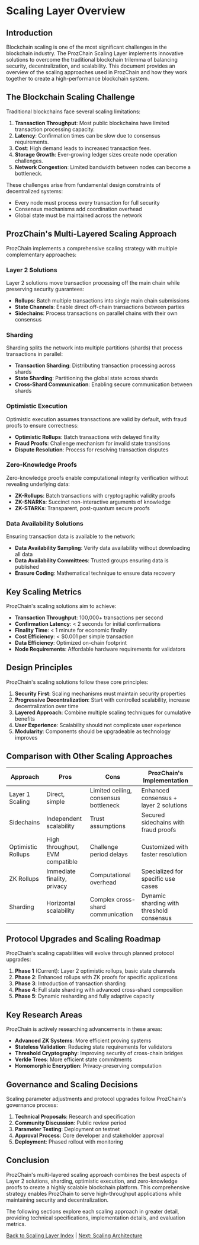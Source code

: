 # Scaling Layer Overview

## Introduction

Blockchain scaling is one of the most significant challenges in the blockchain industry. The ProzChain Scaling Layer implements innovative solutions to overcome the traditional blockchain trilemma of balancing security, decentralization, and scalability. This document provides an overview of the scaling approaches used in ProzChain and how they work together to create a high-performance blockchain system.

## The Blockchain Scaling Challenge

Traditional blockchains face several scaling limitations:

1. **Transaction Throughput**: Most public blockchains have limited transaction processing capacity.
2. **Latency**: Confirmation times can be slow due to consensus requirements.
3. **Cost**: High demand leads to increased transaction fees.
4. **Storage Growth**: Ever-growing ledger sizes create node operation challenges.
5. **Network Congestion**: Limited bandwidth between nodes can become a bottleneck.

These challenges arise from fundamental design constraints of decentralized systems:

- Every node must process every transaction for full security
- Consensus mechanisms add coordination overhead
- Global state must be maintained across the network

## ProzChain's Multi-Layered Scaling Approach

ProzChain implements a comprehensive scaling strategy with multiple complementary approaches:

### Layer 2 Solutions

Layer 2 solutions move transaction processing off the main chain while preserving security guarantees:

- **Rollups**: Batch multiple transactions into single main chain submissions
- **State Channels**: Enable direct off-chain transactions between parties
- **Sidechains**: Process transactions on parallel chains with their own consensus

### Sharding

Sharding splits the network into multiple partitions (shards) that process transactions in parallel:

- **Transaction Sharding**: Distributing transaction processing across shards
- **State Sharding**: Partitioning the global state across shards
- **Cross-Shard Communication**: Enabling secure communication between shards

### Optimistic Execution

Optimistic execution assumes transactions are valid by default, with fraud proofs to ensure correctness:

- **Optimistic Rollups**: Batch transactions with delayed finality
- **Fraud Proofs**: Challenge mechanism for invalid state transitions
- **Dispute Resolution**: Process for resolving transaction disputes

### Zero-Knowledge Proofs

Zero-knowledge proofs enable computational integrity verification without revealing underlying data:

- **ZK-Rollups**: Batch transactions with cryptographic validity proofs
- **ZK-SNARKs**: Succinct non-interactive arguments of knowledge
- **ZK-STARKs**: Transparent, post-quantum secure proofs

### Data Availability Solutions

Ensuring transaction data is available to the network:

- **Data Availability Sampling**: Verify data availability without downloading all data
- **Data Availability Committees**: Trusted groups ensuring data is published
- **Erasure Coding**: Mathematical technique to ensure data recovery

## Key Scaling Metrics

ProzChain's scaling solutions aim to achieve:

- **Transaction Throughput**: 100,000+ transactions per second
- **Confirmation Latency**: < 2 seconds for initial confirmations
- **Finality Time**: < 1 minute for economic finality
- **Cost Efficiency**: < $0.001 per simple transaction
- **Data Efficiency**: Optimized on-chain footprint
- **Node Requirements**: Affordable hardware requirements for validators

## Design Principles

ProzChain's scaling solutions follow these core principles:

1. **Security First**: Scaling mechanisms must maintain security properties
2. **Progressive Decentralization**: Start with controlled scalability, increase decentralization over time
3. **Layered Approach**: Combine multiple scaling techniques for cumulative benefits
4. **User Experience**: Scalability should not complicate user experience
5. **Modularity**: Components should be upgradeable as technology improves

## Comparison with Other Scaling Approaches

| Approach | Pros | Cons | ProzChain's Implementation |
|----------|------|------|----------------------------|
| Layer 1 Scaling | Direct, simple | Limited ceiling, consensus bottleneck | Enhanced consensus + layer 2 solutions |
| Sidechains | Independent scalability | Trust assumptions | Secured sidechains with fraud proofs |
| Optimistic Rollups | High throughput, EVM compatible | Challenge period delays | Customized with faster resolution |
| ZK Rollups | Immediate finality, privacy | Computational overhead | Specialized for specific use cases |
| Sharding | Horizontal scalability | Complex cross-shard communication | Dynamic sharding with threshold consensus |

## Protocol Upgrades and Scaling Roadmap

ProzChain's scaling capabilities will evolve through planned protocol upgrades:

1. **Phase 1** (Current): Layer 2 optimistic rollups, basic state channels
2. **Phase 2**: Enhanced rollups with ZK proofs for specific applications
3. **Phase 3**: Introduction of transaction sharding
4. **Phase 4**: Full state sharding with advanced cross-shard composition
5. **Phase 5**: Dynamic resharding and fully adaptive capacity

## Key Research Areas

ProzChain is actively researching advancements in these areas:

- **Advanced ZK Systems**: More efficient proving systems
- **Stateless Validation**: Reducing state requirements for validators
- **Threshold Cryptography**: Improving security of cross-chain bridges
- **Verkle Trees**: More efficient state commitments
- **Homomorphic Encryption**: Privacy-preserving computation

## Governance and Scaling Decisions

Scaling parameter adjustments and protocol upgrades follow ProzChain's governance process:

1. **Technical Proposals**: Research and specification
2. **Community Discussion**: Public review period
3. **Parameter Testing**: Deployment on testnet
4. **Approval Process**: Core developer and stakeholder approval
5. **Deployment**: Phased rollout with monitoring

## Conclusion

ProzChain's multi-layered scaling approach combines the best aspects of Layer 2 solutions, sharding, optimistic execution, and zero-knowledge proofs to create a highly scalable blockchain platform. This comprehensive strategy enables ProzChain to serve high-throughput applications while maintaining security and decentralization.

The following sections explore each scaling approach in greater detail, providing technical specifications, implementation details, and evaluation metrics.

[Back to Scaling Layer Index](./11-0-scaling-layer-index.md) | [Next: Scaling Architecture](./11.02-scaling-layer-architecture.md)
